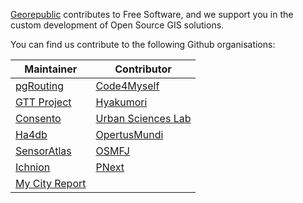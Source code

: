 [Georepublic](https://georepublic.info/de/) contributes to Free Software, and we support you in the custom development of Open Source GIS solutions.

You can find us contribute to the following Github organisations:

| Maintainer    | Contributor   |
| ------------- | ------------- |
| [pgRouting](https://github.com/pgRouting) | [Code4Myself](https://github.com/Code4Myself) |
| [GTT Project](https://github.com/gtt-project) | [Hyakumori](https://github.com/hyakumori) |
| [Consento](https://github.com/consento-org) | [Urban Sciences Lab](https://github.com/ursci) |
| [Ha4db](https://github.com/ha4db) | [OpertusMundi](https://github.com/OpertusMundi) |
| [SensorAtlas](https://github.com/sensoratlas) | [OSMFJ](https://github.com/osmfj) |
| [Ichnion](https://github.com/ichnion) | [PNext](https://github.com/pnext) |
| [My City Report](https://github.com/mycityreport) |  |
